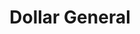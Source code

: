 ---
title: "Dollar General"
url: /bostic/dollar-general-bostic-sunshine-highway/
shop: variety store
---